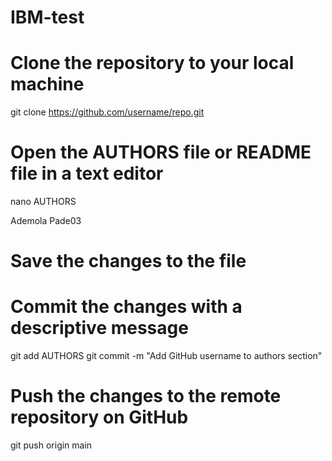 # IBM-test
# Clone the repository to your local machine
git clone https://github.com/username/repo.git

# Open the AUTHORS file or README file in a text editor
nano AUTHORS

Ademola
Pade03

# Save the changes to the file

# Commit the changes with a descriptive message
git add AUTHORS
git commit -m "Add GitHub username to authors section"

# Push the changes to the remote repository on GitHub
git push origin main
